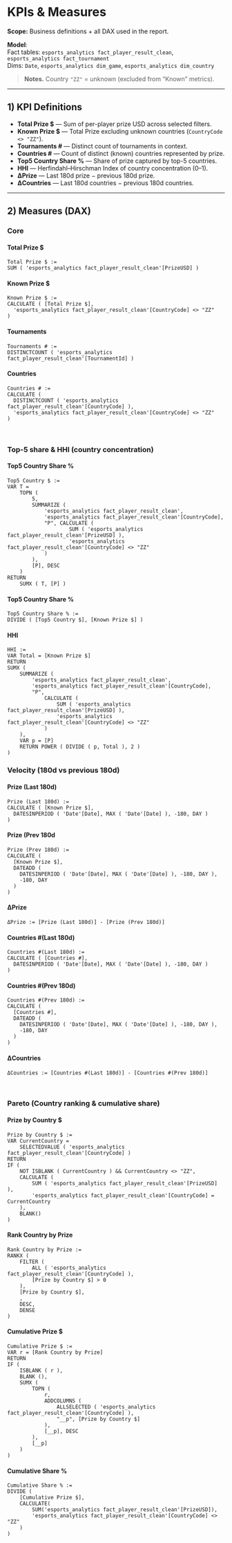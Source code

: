# KPIs & Measures 

**Scope:** Business definitions + all DAX used in the report.  

**Model**:<br>
Fact tables: `esports_analytics fact_player_result_clean`, `esports_analytics fact_tournament`  
Dims: `Date`, `esports_analytics dim_game`, `esports_analytics dim_country`  

>**Notes.** Country `"ZZ"` = unknown (excluded from “Known” metrics).

---

## 1) KPI Definitions

- **Total Prize $** — Sum of per-player prize USD across selected filters.
- **Known Prize $** — Total Prize excluding unknown countries (`CountryCode <> "ZZ"`).
- **Tournaments #** — Distinct count of tournaments in context.
- **Countries #** — Count of distinct (known) countries represented by prize.
- **Top5 Country Share %** — Share of prize captured by top-5 countries.
- **HHI** — Herfindahl–Hirschman Index of country concentration (0–1).
- **ΔPrize** — Last 180d prize − previous 180d prize.
- **ΔCountries** — Last 180d countries − previous 180d countries.

---

## 2) Measures (DAX)
### Core

#### Total Prize $ 
```
Total Prize $ :=
SUM ( 'esports_analytics fact_player_result_clean'[PrizeUSD] )
```

#### Known Prize $
```
Known Prize $ :=
CALCULATE ( [Total Prize $],
  'esports_analytics fact_player_result_clean'[CountryCode] <> "ZZ"
)
```

#### Tournaments #
```
Tournaments # :=
DISTINCTCOUNT ( 'esports_analytics fact_player_result_clean'[TournamentId] )
```

#### Countries #
```
Countries # :=
CALCULATE (
  DISTINCTCOUNT ( 'esports_analytics fact_player_result_clean'[CountryCode] ),
  'esports_analytics fact_player_result_clean'[CountryCode] <> "ZZ"
)
```

<br>

### Top-5 share & HHI (country concentration)

#### Top5 Country Share %
```
Top5 Country $ :=
VAR T =
    TOPN (
        5,
        SUMMARIZE (
            'esports_analytics fact_player_result_clean',
            'esports_analytics fact_player_result_clean'[CountryCode],
            "P", CALCULATE (
                    SUM ( 'esports_analytics fact_player_result_clean'[PrizeUSD] ),
                    'esports_analytics fact_player_result_clean'[CountryCode] <> "ZZ"
            )
        ),
        [P], DESC
    )
RETURN
    SUMX ( T, [P] )
```

#### Top5 Country Share %
```
Top5 Country Share % :=
DIVIDE ( [Top5 Country $], [Known Prize $] )
```

#### HHI
```
HHI :=
VAR Total = [Known Prize $]
RETURN
SUMX (
    SUMMARIZE (
        'esports_analytics fact_player_result_clean',
        'esports_analytics fact_player_result_clean'[CountryCode],
        "P",
            CALCULATE (
                SUM ( 'esports_analytics fact_player_result_clean'[PrizeUSD] ),
                'esports_analytics fact_player_result_clean'[CountryCode] <> "ZZ"
            )
    ),
    VAR p = [P]
    RETURN POWER ( DIVIDE ( p, Total ), 2 )
)
```

### Velocity (180d vs previous 180d)

#### Prize (Last 180d)
```
Prize (Last 180d) :=
CALCULATE ( [Known Prize $],
  DATESINPERIOD ( 'Date'[Date], MAX ( 'Date'[Date] ), -180, DAY )
)
```

#### Prize (Prev 180d
```
Prize (Prev 180d) :=
CALCULATE (
  [Known Prize $],
  DATEADD (
    DATESINPERIOD ( 'Date'[Date], MAX ( 'Date'[Date] ), -180, DAY ),
    -180, DAY
  )
)
```

#### ΔPrize
```
ΔPrize := [Prize (Last 180d)] - [Prize (Prev 180d)]
```

#### Countries #(Last 180d)
```
Countries #(Last 180d) :=
CALCULATE ( [Countries #],
  DATESINPERIOD ( 'Date'[Date], MAX ( 'Date'[Date] ), -180, DAY )
)
```

#### Countries #(Prev 180d)
```
Countries #(Prev 180d) :=
CALCULATE (
  [Countries #],
  DATEADD (
    DATESINPERIOD ( 'Date'[Date], MAX ( 'Date'[Date] ), -180, DAY ),
    -180, DAY
  )
)
```

#### ΔCountries
```
ΔCountries := [Countries #(Last 180d)] - [Countries #(Prev 180d)]
```

<br>

### Pareto (Country ranking & cumulative share)

#### Prize by Country $
```
Prize by Country $ :=
VAR CurrentCountry =
    SELECTEDVALUE ( 'esports_analytics fact_player_result_clean'[CountryCode] )
RETURN
IF (
    NOT ISBLANK ( CurrentCountry ) && CurrentCountry <> "ZZ",
    CALCULATE (
        SUM ( 'esports_analytics fact_player_result_clean'[PrizeUSD] ),
        'esports_analytics fact_player_result_clean'[CountryCode] = CurrentCountry
    ),
    BLANK()
)
```

#### Rank Country by Prize
```
Rank Country by Prize :=
RANKX (
    FILTER (
        ALL ( 'esports_analytics fact_player_result_clean'[CountryCode] ),
        [Prize by Country $] > 0
    ),
    [Prize by Country $],
    ,
    DESC,
    DENSE
)
```

#### Cumulative Prize $
```
Cumulative Prize $ :=
VAR r = [Rank Country by Prize]
RETURN
IF (
    ISBLANK ( r ),
    BLANK (),
    SUMX (
        TOPN (
            r,
            ADDCOLUMNS (
                ALLSELECTED ( 'esports_analytics fact_player_result_clean'[CountryCode] ),
                "__p", [Prize by Country $]
            ),
            [__p], DESC
        ),
        [__p]
    )
)
```

#### Cumulative Share %
```
Cumulative Share % :=
DIVIDE (
    [Cumulative Prize $],
    CALCULATE(
        SUM('esports_analytics fact_player_result_clean'[PrizeUSD]),
        'esports_analytics fact_player_result_clean'[CountryCode] <> "ZZ"
    )
)

```
